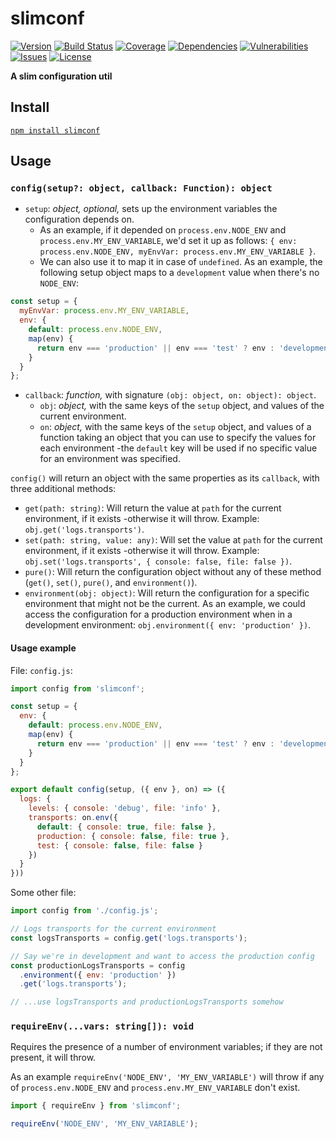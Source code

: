 # slimconf

[![Version](https://img.shields.io/npm/v/slimconf.svg)](https://www.npmjs.com/package/slimconf)
[![Build Status](https://travis-ci.org/rafamel/slimconf.svg)](https://travis-ci.org/rafamel/slimconf)
[![Coverage](https://img.shields.io/coveralls/rafamel/slimconf.svg)](https://coveralls.io/github/rafamel/slimconf)
[![Dependencies](https://david-dm.org/rafamel/slimconf/status.svg)](https://david-dm.org/rafamel/slimconf)
[![Vulnerabilities](https://snyk.io/test/npm/slimconf/badge.svg)](https://snyk.io/test/npm/slimconf)
[![Issues](https://img.shields.io/github/issues/rafamel/slimconf.svg)](https://github.com/rafamel/slimconf/issues)
[![License](https://img.shields.io/github/license/rafamel/slimconf.svg)](https://github.com/rafamel/slimconf/blob/master/LICENSE)

<!-- markdownlint-disable MD036 -->
**A slim configuration util**
<!-- markdownlint-enable MD036 -->

## Install

[`npm install slimconf`](https://www.npmjs.com/package/slimconf)

## Usage

### `config(setup?: object, callback: Function): object`

* `setup`: *object, optional,* sets up the environment variables the configuration depends on.
  * As an example, if it depended on `process.env.NODE_ENV` and `process.env.MY_ENV_VARIABLE`, we'd set it up as follows: `{ env: process.env.NODE_ENV, myEnvVar: process.env.MY_ENV_VARIABLE }`.
  * We can also use it to map it in case of `undefined`. As an example, the following setup object maps to a `development` value when there's no `NODE_ENV`:

```javascript
const setup = {
  myEnvVar: process.env.MY_ENV_VARIABLE,
  env: {
    default: process.env.NODE_ENV,
    map(env) {
      return env === 'production' || env === 'test' ? env : 'development';
    }
  }
};
```

* `callback`: *function,* with signature `(obj: object, on: object): object`.
  * `obj`: *object,* with the same keys of the `setup` object, and values of the current environment.
  * `on`: *object,* with the same keys of the `setup` object, and values of a function taking an object that you can use to specify the values for each environment -the `default` key will be used if no specific value for an environment was specified.

`config()` will return an object with the same properties as its `callback`, with three additional methods:
  
* `get(path: string)`: Will return the value at `path` for the current environment, if it exists -otherwise it will throw. Example: `obj.get('logs.transports')`.
* `set(path: string, value: any)`: Will set the value at `path` for the current environment, if it exists -otherwise it will throw. Example: `obj.set('logs.transports', { console: false, file: false })`.
* `pure()`: Will return the configuration object without any of these method (`get()`, `set()`, `pure()`, and `environment()`).
* `environment(obj: object)`: Will return the configuration for a specific environment that might not be the current. As an example, we could access the configuration for a production environment when in a development environment: `obj.environment({ env: 'production' })`.

#### Usage example

File: `config.js`:

```javascript
import config from 'slimconf';

const setup = {
  env: {
    default: process.env.NODE_ENV,
    map(env) {
      return env === 'production' || env === 'test' ? env : 'development';
    }
  }
};

export default config(setup, ({ env }, on) => ({
  logs: {
    levels: { console: 'debug', file: 'info' },
    transports: on.env({
      default: { console: true, file: false },
      production: { console: false, file: true },
      test: { console: false, file: false }
    })
  }
}))
```

Some other file:

```javascript
import config from './config.js';

// Logs transports for the current environment
const logsTransports = config.get('logs.transports');

// Say we're in development and want to access the production config
const productionLogsTransports = config
  .environment({ env: 'production' })
  .get('logs.transports');

// ...use logsTransports and productionLogsTransports somehow
```

### `requireEnv(...vars: string[]): void`

Requires the presence of a number of environment variables; if they are not present, it will throw.

As an example `requireEnv('NODE_ENV', 'MY_ENV_VARIABLE')` will throw if any of `process.env.NODE_ENV` and `process.env.MY_ENV_VARIABLE` don't exist.

```javascript
import { requireEnv } from 'slimconf';

requireEnv('NODE_ENV', 'MY_ENV_VARIABLE');
```
